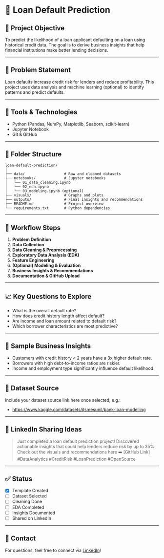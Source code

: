 # 💼 Loan Default Prediction

## 📌 Project Objective
To predict the likelihood of a loan applicant defaulting on a loan using historical credit data. The goal is to derive business insights that help financial institutions make better lending decisions.

---

## 🧠 Problem Statement
Loan defaults increase credit risk for lenders and reduce profitability. This project uses data analysis and machine learning (optional) to identify patterns and predict defaults.

---

## 🧰 Tools & Technologies
- Python (Pandas, NumPy, Matplotlib, Seaborn, scikit-learn)
- Jupyter Notebook
- Git & GitHub

---

## 📂 Folder Structure
```
loan-default-prediction/
│
├── data/                  # Raw and cleaned datasets
├── notebooks/             # Jupyter notebooks
│   └── 01_data_cleaning.ipynb
│   └── 02_eda.ipynb
│   └── 03_modeling.ipynb (optional)
├── visuals/               # Graphs and plots
├── outputs/               # Final insights and recommendations
├── README.md              # Project overview
└── requirements.txt       # Python dependencies
```

---

## 🔄 Workflow Steps
1. **Problem Definition**
2. **Data Collection**
3. **Data Cleaning & Preprocessing**
4. **Exploratory Data Analysis (EDA)**
5. **Feature Engineering**
6. **(Optional) Modeling & Evaluation**
7. **Business Insights & Recommendations**
8. **Documentation & GitHub Upload**

---

## 📈 Key Questions to Explore
- What is the overall default rate?
- How does credit history length affect default?
- Are income and loan amount related to default risk?
- Which borrower characteristics are most predictive?

---

## 📝 Sample Business Insights
- Customers with credit history < 2 years have a 3x higher default rate.
- Borrowers with high debt-to-income ratios are riskier.
- Income and employment type significantly influence default likelihood.

---

## 📎 Dataset Source
Include your dataset source link here once selected, e.g.:
- https://www.kaggle.com/datasets/itsmesunil/bank-loan-modelling

---

## 📣 LinkedIn Sharing Ideas
> Just completed a loan default prediction project! 
> Discovered actionable insights that could help lenders reduce risk by up to 35%. 
> Check out the visuals and recommendations here ➡️ [GitHub Link] 
> #DataAnalytics #CreditRisk #LoanPrediction #OpenSource

---

## ✅ Status
- [x] Template Created
- [ ] Dataset Selected
- [ ] Cleaning Done
- [ ] EDA Completed
- [ ] Insights Documented
- [ ] Shared on LinkedIn

---

## 📧 Contact
For questions, feel free to connect via [LinkedIn](https://www.linkedin.com/)!

